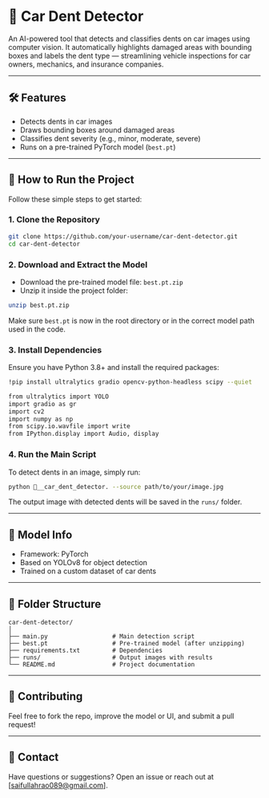 # 🚗 Car Dent Detector

An AI-powered tool that detects and classifies dents on car images using computer vision. It automatically highlights damaged areas with bounding boxes and labels the dent type — streamlining vehicle inspections for car owners, mechanics, and insurance companies.

---

## 🛠️ Features

* Detects dents in car images
* Draws bounding boxes around damaged areas
* Classifies dent severity (e.g., minor, moderate, severe)
* Runs on a pre-trained PyTorch model (`best.pt`)

---

## 🚀 How to Run the Project

Follow these simple steps to get started:

### 1. Clone the Repository

```bash
git clone https://github.com/your-username/car-dent-detector.git
cd car-dent-detector
```

### 2. Download and Extract the Model

* Download the pre-trained model file: `best.pt.zip`
* Unzip it inside the project folder:

```bash
unzip best.pt.zip
```

Make sure `best.pt` is now in the root directory or in the correct model path used in the code.

### 3. Install Dependencies

Ensure you have Python 3.8+ and install the required packages:

```bash
!pip install ultralytics gradio opencv-python-headless scipy --quiet

from ultralytics import YOLO
import gradio as gr
import cv2
import numpy as np
from scipy.io.wavfile import write
from IPython.display import Audio, display
```


### 4. Run the Main Script

To detect dents in an image, simply run:

```bash
python 🚗__car_dent_detector. --source path/to/your/image.jpg
```

The output image with detected dents will be saved in the `runs/` folder.

---

## 🧠 Model Info

* Framework: PyTorch
* Based on YOLOv8 for object detection
* Trained on a custom dataset of car dents

---

## 📂 Folder Structure

```
car-dent-detector/
│
├── main.py                  # Main detection script
├── best.pt                  # Pre-trained model (after unzipping)
├── requirements.txt         # Dependencies
├── runs/                    # Output images with results
└── README.md                # Project documentation
```

---

## 🤝 Contributing

Feel free to fork the repo, improve the model or UI, and submit a pull request!

---

## 📧 Contact

Have questions or suggestions? Open an issue or reach out at [saifullahrao089@gmail.com].
